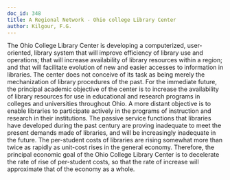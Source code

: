 ```yaml
---
doc_id: 348
title: A Regional Network - Ohio college Library Center
author: Kilgour, F.G.
---
```


The Ohio College Library Center is developing
a computerized, user-oriented, library system
that will improve efficiency of library use and
operations; that will increase availability of
library resources within a region; and that will facilitate
evolution of new and easier accesses to information in
libraries.  The center does not conceive of its task as being
merely the mechanization of library procedures of the past.
  For the immediate future, the principal academic objective
of the center is to increase the availability of library
resources for use in educational and research programs in
colleges and universities throughout Ohio.  A more distant
objective is to enable libraries to participate actively in the
programs of instruction and research in their institutions.
The passive service functions that libraries have developed
during the past century are proving inadequate to meet the
present demands made of libraries, and will be increasingly
inadequate in the future.
  The per-student costs of libraries are rising somewhat
more than twice as rapidly as unit-cost rises in the general
economy.  Therefore, the principal economic goal of the
Ohio College Library Center is to decelerate the rate of rise
of per-student costs, so that the rate of increase will
approximate that of the economy as a whole.
